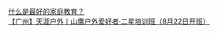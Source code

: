   
[什么是最好的家庭教育？](http://www.dianyue.me/archives/609/o0eucn2aq6zn4szq/)  
[【广州】天涯户外丨山鹰户外爱好者·二星培训班（8月22日开班）](http://www.dianyue.me/archives/099/nbn3evof1y9srhcs/)